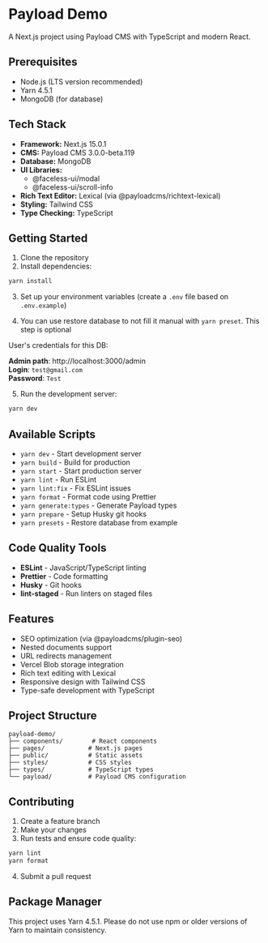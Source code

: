 # Payload Demo

A Next.js project using Payload CMS with TypeScript and modern React.

## Prerequisites

- Node.js (LTS version recommended)
- Yarn 4.5.1
- MongoDB (for database)

## Tech Stack

- **Framework:** Next.js 15.0.1
- **CMS:** Payload CMS 3.0.0-beta.119
- **Database:** MongoDB
- **UI Libraries:**
  - @faceless-ui/modal
  - @faceless-ui/scroll-info
- **Rich Text Editor:** Lexical (via @payloadcms/richtext-lexical)
- **Styling:** Tailwind CSS
- **Type Checking:** TypeScript

## Getting Started

1. Clone the repository
2. Install dependencies:

```bash
yarn install
```

3. Set up your environment variables (create a `.env` file based on `.env.example`)

4. You can use restore database to not fill it manual with `yarn preset`. This step is optional

User's credentials for this DB:

**Admin path**: http://localhost:3000/admin <br/> 
**Login**: `test@gmail.com` <br/>
**Password**: `Test` <br/>

5. Run the development server:

```bash
yarn dev
```

## Available Scripts

- `yarn dev` - Start development server
- `yarn build` - Build for production
- `yarn start` - Start production server
- `yarn lint` - Run ESLint
- `yarn lint:fix` - Fix ESLint issues
- `yarn format` - Format code using Prettier
- `yarn generate:types` - Generate Payload types
- `yarn prepare` - Setup Husky git hooks
- `yarn presets` - Restore database from example

## Code Quality Tools

- **ESLint** - JavaScript/TypeScript linting
- **Prettier** - Code formatting
- **Husky** - Git hooks
- **lint-staged** - Run linters on staged files

## Features

- SEO optimization (via @payloadcms/plugin-seo)
- Nested documents support
- URL redirects management
- Vercel Blob storage integration
- Rich text editing with Lexical
- Responsive design with Tailwind CSS
- Type-safe development with TypeScript

## Project Structure

```
payload-demo/
├── components/        # React components
├── pages/            # Next.js pages
├── public/           # Static assets
├── styles/           # CSS styles
├── types/            # TypeScript types
└── payload/          # Payload CMS configuration
```

## Contributing

1. Create a feature branch
2. Make your changes
3. Run tests and ensure code quality:

```bash
yarn lint
yarn format
```

4. Submit a pull request

## Package Manager

This project uses Yarn 4.5.1. Please do not use npm or older versions of Yarn to maintain consistency.
